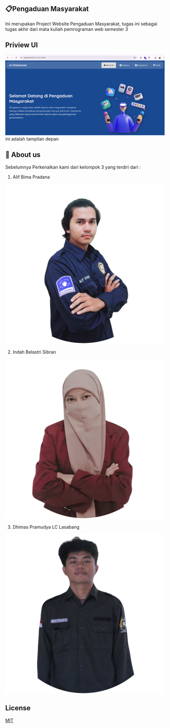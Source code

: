 ## 📋Pengaduan Masyarakat

Ini merupakan Project Website Pengaduan Masyarakat, tugas ini sebagai tugas akhir dari mata kuliah pemrograman web semester 3

## Priview UI 

<img src="asset/app.png">
ini adalah tampilan depan


## 🚀 About us
Sebelumnya Perkenalkan kami dari kelompok 3  yang terdiri dari :
1. Alif Bima Pradana
<img src="img/alif.png">

2. Indah Belastri Sibran
<img src="img/indah.png">

3. Dhimas Pramudya LC Lasabang
<img src="img/dhimaz.png">


## License

[MIT](https://choosealicense.com/licenses/mit/)

